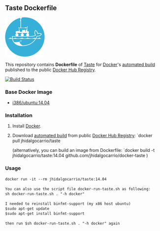 ## Taste Dockerfile

![alt tag](exoter_docker_logo.jpg)

This repository contains **Dockerfile** of [Taste](http://taste.tuxfamily.org/wiki/index.php?title=Main_Page) for
[Docker](https://www.docker.com/)'s [automated
build](https://registry.hub.docker.com/u/jhidalgocarrio/taste/) published to the
public [Docker Hub Registry](https://registry.hub.docker.com/).

[![Build Status](https://travis-ci.org/jhidalgocarrio/docker-taste.svg?branch=master)](https://travis-ci.org/jhidalgocarrio/docker-taste)

### Base Docker Image

* [i386/ubuntu:14.04](https://hub.docker.com/r/i386/ubuntu/)


### Installation

1. Install [Docker](https://www.docker.com/).

2. Download [automated build](https://registry.hub.docker.com/u/jhidalgocarrio/taste/) from public [Docker Hub Registry](https://registry.hub.docker.com/): `docker pull jhidalgocarrio/taste

    (alternatively, you can build an image from Dockerfile: `docker build -t jhidalgocarrio/taste:14.04 github.com/jhidalgocarrio/docker-taste )

### Usage

    docker run -it --rm jhidalgocarrio/taste:14.04

    You can also use the script file docker-run-taste.sh as following:
    sh docker-run-taste.sh . "-h docker"

    I needed to reinstall binfmt-support (my x86 host ubuntu)
    $sudo apt-get update
    $sudo apt-get install binfmt-support

    then run $sh docker-run-taste.sh . "-h docker" again

